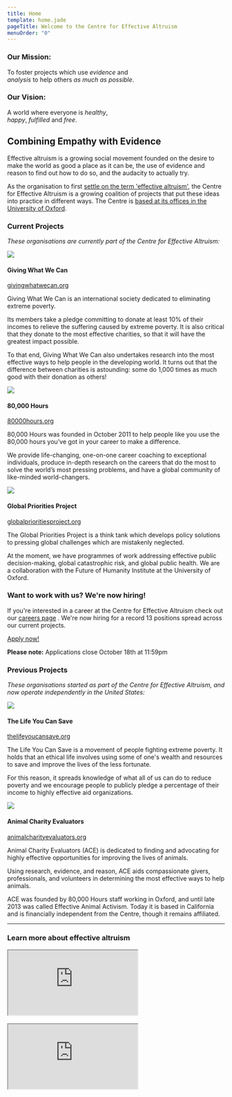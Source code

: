 ```yaml
---
title: Home
template: home.jade
pageTitle: Welcome to the Centre for Effective Altruism
menuOrder: "0"
---
```


<div class="well row center">

<div class="col-md-6 mission">

### Our Mission:

<p>To foster projects which use <em>evidence</em> and <br class="hidden-xs"><em>analysis</em> to help others <em>as much as possible</em>.</p>

</div>
<div class="col-md-6 vision">

### Our Vision:

<p>A world where everyone is <em>healthy</em>, <br class="hidden-xs"><em>happy</em>, <em>fulfilled</em> and <em>free</em>.</p>

</div>
</div>

<div class="row">
<div class="col-sm-12 about">

## Combining Empathy with Evidence

Effective altruism is a growing social movement founded on the desire to make the world as good a place as it can be, the use of evidence and reason to find out how to do so, and the audacity to actually try. 

As the organisation to first [settle on the term 'effective altruism'](http://www.effective-altruism.com/the-history-of-the-term-effective-altruism/), the Centre for Effective Altruism is a growing coalition of projects that put these ideas into practice in different ways. The Centre is [based at its offices in the University of Oxford](/contact).

</div>
</div>

<div class="organisations">

<div class="row current-projects">

<div>

### Current Projects

*These organisations are currently part of the Centre for Effective Altruism:*

</div>

<div class="col-lg-4 col-md-6 project gwwc">
<img class="logo" src="/images/logos/gwwc.png">
<div class="sr-only"><h4>Giving What We Can</h4></div>

<a href="https://givingwhatwecan.org" class="btn btn-primary">givingwhatwecan.org <i class="fa fa-external-link"></i></a>

Giving What We Can is an international society dedicated to eliminating extreme poverty. 

Its members take a pledge committing to donate at least 10% of their incomes to relieve the suffering caused by extreme poverty. It is also critical that they donate to the most effective charities, so that it will have the greatest impact possible. 

To that end, Giving What We Can also undertakes research into the most effective ways to help people in the developing world. It turns out that the difference between charities is astounding: some do 1,000 times as much good with their donation as others!

</div>

<div class="col-lg-4 col-md-6 project eightythousandhours">
<img class="logo" src="/images/logos/eightythousandhours.png">
<div class="sr-only"><h4>80,000 Hours</h4></div>

<a href="https://80000hours.org" class="btn btn-primary">80000hours.org <i class="fa fa-external-link"></i></a>


80,000 Hours was founded in October 2011 to help people like you use the 80,000 hours you’ve got in your career to make a difference.

We provide life-changing, one-on-one career coaching to exceptional individuals, produce in-depth research on the careers that do the most to solve the world’s most pressing problems, and have a global community of like-minded world-changers.

</div>



<div class="col-lg-4 col-md-6 project gpp">
<img class="logo" src="/images/logos/gpp.png">
<div class="sr-only"><h4>Global Priorities Project</h4></div>

<a href="http://globalprioritiesproject.org" class="btn btn-primary">globalprioritiesproject.org <i class="fa fa-external-link"></i></a>


The Global Priorities Project is a think tank which develops policy solutions to pressing global challenges which are mistakenly neglected. 

At the moment, we have programmes of work addressing effective public decision-making, global catastrophic risk, and global public health. We are a collaboration with the Future of Humanity Institute at the University of Oxford.

</div>

</div><!-- /current-projects -->

### Want to work with us? We're now hiring!
If you're interested in a career at the Centre for Effective Altruism check out our [careers page](https://www.centreforeffectivealtruism.org/careers) . We're now hiring for a record 13 positions spread across our current projects. 
<p class="center"><a href="https://eaglobal.typeform.com/to/nUNz0z" class="btn btn-primary btn-lg"  target="_blank"><i class="fa fa-edit"></i> Apply now!</a></p>
  
<div class="alert alert-info center"><i class="fa fa-exclamation-triangle"></i> <strong>Please note:</strong> Applications close October 18th at 11:59pm</div>  


<div class="row previous-projects">

<div>

### Previous Projects

*These organisations started as part of the Centre for Effective Altruism, and now operate independently in the United States:*

</div>


<div class="col-md-6 col-lg-4 col-lg-offset-1 project tlycs">
<img class="logo" src="/images/logos/tlycs.png">
<div class="sr-only"><h4>The Life You Can Save</h4></div>

<a href="http://www.thelifeyoucansave.org/" class="btn btn-primary">thelifeyoucansave.org <i class="fa fa-external-link"></i></a>

The Life You Can Save is a movement of people fighting extreme poverty. It holds that an ethical life involves using some of one's wealth and resources to save and improve the lives of the less fortunate. 

For this reason, it spreads knowledge of what all of us can do to reduce poverty and we encourage people to publicly pledge a percentage of their income to highly effective aid organizations.

</div>

<div class="col-md-6 col-lg-4 col-lg-offset-1 project ace">
<img class="logo" src="/images/logos/ace.png">
<div class="sr-only"><h4>Animal Charity Evaluators</h4></div>

<a href="http://www.animalcharityevaluators.org/" class="btn btn-primary">animalcharityevaluators.org <i class="fa fa-external-link"></i></a>

Animal Charity Evaluators (ACE) is dedicated to finding and advocating for highly effective opportunities for improving the lives of animals.

Using research, evidence, and reason, ACE aids compassionate givers, professionals, and volunteers in determining the most effective ways to help animals. 

ACE was founded by 80,000 Hours staff working in Oxford, and until late 2013 was called Effective Animal Activism. Today it is based in California and is financially independent from the Centre, though it remains affiliated.

</div>

</div><!-- /previous-projects -->

</div><!-- /organisations -->

---

<div class="row">
<div class="col-xs-12">
<h3 class="centered-heading">Learn more about effective altruism</h3>
</div>


<div class="col-md-6">
<div class="embed-responsive embed-responsive-16by9">
<iframe src="https://embed-ssl.ted.com/talks/peter_singer_the_why_and_how_of_effective_altruism.html" webkitAllowFullScreen mozallowfullscreen allowFullScreen class="embed-responsive-item"></iframe>
</div>
<div class="visible-xs"><br></div>
</div>
<div class="col-md-6">
<div class="embed-responsive embed-responsive-16by9">
<iframe src="https://www.youtube.com/embed/LtWINl3C_7s" webkitAllowFullScreen mozallowfullscreen allowfullscreen class="embed-responsive-item"></iframe>
</div>
</div>

</div>
